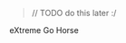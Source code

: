 <link rel="stylesheet" type='text/css' href="https://cdn.jsdelivr.net/gh/devicons/devicon@latest/devicon.min.css" />
          
<!--
> ill figure out what to put here some day :)
-->

> // TODO do this later :/

eXtreme Go Horse


<!---## My Favourite Tools

| Languages | Frameworks | Environment |
|--|--|--|
| <img src="https://cdn.jsdelivr.net/gh/devicons/devicon@latest/icons/rust/rust-original.svg" height="50"/> <img src="https://cdn.jsdelivr.net/gh/devicons/devicon@latest/icons/python/python-original.svg"  height="50"/><img src="https://cdn.jsdelivr.net/gh/devicons/devicon@latest/icons/cplusplus/cplusplus-original.svg" height="50"/> <img src="https://cdn.jsdelivr.net/gh/devicons/devicon@latest/icons/javascript/javascript-original.svg" height="50"/> <img src="https://cdn.jsdelivr.net/gh/devicons/devicon@latest/icons/java/java-original.svg" height="50" /> <img src="https://cdn.jsdelivr.net/gh/devicons/devicon@latest/icons/lua/lua-original.svg" height="50"/> <img src="https://cdn.jsdelivr.net/gh/devicons/devicon@latest/icons/haskell/haskell-original.svg" height="50"/>| <img src="https://cdn.jsdelivr.net/gh/devicons/devicon@latest/icons/pytorch/pytorch-original.svg" height="50"/> <img src="https://cdn.jsdelivr.net/gh/devicons/devicon@latest/icons/tensorflow/tensorflow-original.svg" height="50"/> <img src="https://cdn.jsdelivr.net/gh/devicons/devicon@latest/icons/anaconda/anaconda-original.svg" height="50" />  <img src="https://cdn.jsdelivr.net/gh/devicons/devicon@latest/icons/mariadb/mariadb-original-wordmark.svg" height="50"/>  |  <img src="https://cdn.jsdelivr.net/gh/devicons/devicon@latest/icons/bash/bash-original.svg" height="50"/> <img src="https://cdn.jsdelivr.net/gh/devicons/devicon@latest/icons/neovim/neovim-original.svg" height="50"/>   <img src="https://cdn.jsdelivr.net/gh/devicons/devicon@latest/icons/archlinux/archlinux-original.svg" height="50"/>  <img src="https://mxlinux.org/wp-content/uploads/2019/01/Logo-MX_big.png" height="50"> <img src="https://cdn.jsdelivr.net/gh/devicons/devicon@latest/icons/debian/debian-original.svg" height="50"/> <img src="https://cdn.jsdelivr.net/gh/devicons/devicon@latest/icons/git/git-original.svg" height="50" /> <img src="https://slurm.schedmd.com/slurm_logo.png" height="50">
LOL IT LOOKS BAD ALSO black icons have 0 contrast fix later idc rn
--->

